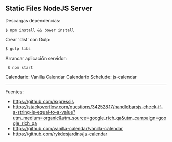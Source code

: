 ## Static Files NodeJS Server

Descargas dependencias:

    $ npm install && bower install

Crear 'dist' con Gulp:

    $ gulp libs

Arrancar aplicación servidor:

	 $ npm start

Calendario: Vanilla Calendar
Calendario Schelude: js-calendar

---

Fuentes:

+ https://github.com/expressjs
+ https://stackoverflow.com/questions/34252817/handlebarsjs-check-if-a-string-is-equal-to-a-value?utm_medium=organic&utm_source=google_rich_qa&utm_campaign=google_rich_qa
+ https://github.com/vanilla-calendar/vanilla-calendar
+ https://github.com/rykdesjardins/js-calendar
